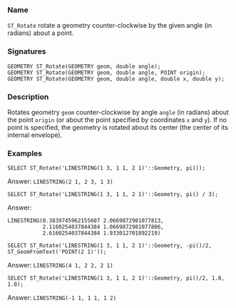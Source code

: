 ### Name
`ST_Rotate` rotate a geometry counter-clockwise by the given angle (in
radians) about a point.

### Signatures

```mysql
GEOMETRY ST_Rotate(GEOMETRY geom, double angle);
GEOMETRY ST_Rotate(GEOMETRY geom, double angle, POINT origin);
GEOMETRY ST_Rotate(GEOMETRY geom, double angle, double x, double y);
```

### Description

Rotates geometry `geom` counter-clockwise by angle `angle` (in radians) about
the point `origin` (or about the point specified by coordinates `x` and `y`).
If no point is specified, the geometry is rotated about its center (the center
of its internal envelope).

### Examples

```mysql
SELECT ST_Rotate('LINESTRING(1 3, 1 1, 2 1)'::Geometry, pi());
```
Answer:    `LINESTRING(2 1, 2 3, 1 3)`
```mysql
SELECT ST_Rotate('LINESTRING(1 3, 1 1, 2 1)'::Geometry, pi() / 3);
```
Answer:
```
LINESTRING(0.3839745962155607 2.0669872981077813,
           2.1160254037844384 1.0669872981077806,
           2.6160254037844384 1.933012701892219)
```
```mysql
SELECT ST_Rotate('LINESTRING(1 3, 1 1, 2 1)'::Geometry, -pi()/2, ST_GeomFromText('POINT(2 1)'));
```
Answer:    `LINESTRING(4 1, 2 2, 2 1)`
```mysql
SELECT ST_Rotate('LINESTRING(1 3, 1 1, 2 1)'::Geometry, pi()/2, 1.0, 1.0);
```
Answer:    `LINESTRING(-1 1, 1 1, 1 2)`

